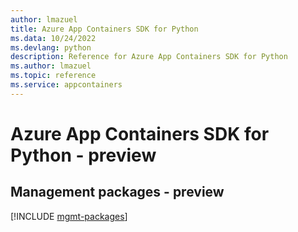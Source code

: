 ```yaml
---
author: lmazuel
title: Azure App Containers SDK for Python
ms.data: 10/24/2022
ms.devlang: python
description: Reference for Azure App Containers SDK for Python
ms.author: lmazuel
ms.topic: reference
ms.service: appcontainers
---
```

# Azure App Containers SDK for Python - preview

## Management packages - preview
[!INCLUDE [mgmt-packages](app-containers-mgmt-index.md)]